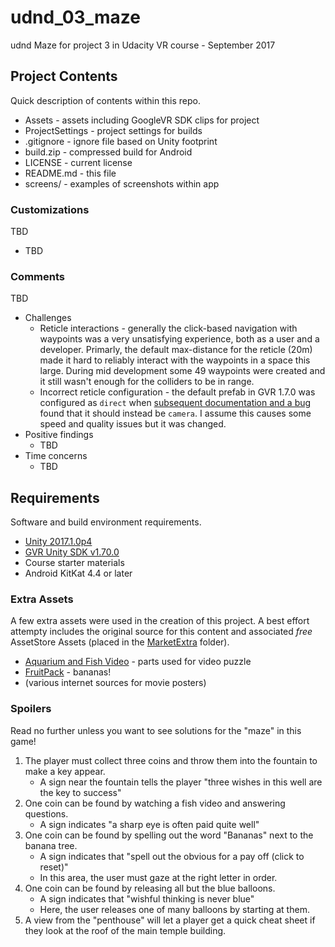 # udnd_03_maze
udnd Maze for project 3 in Udacity VR course - September 2017

## Project Contents
Quick description of contents within this repo.

* Assets - assets including GoogleVR SDK clips for project
* ProjectSettings - project settings for builds
* .gitignore - ignore file based on Unity footprint
* build.zip - compressed build for Android
* LICENSE - current license
* README.md - this file
* screens/ - examples of screenshots within app

### Customizations
TBD

* TBD

### Comments
TBD

* Challenges
  * Reticle interactions - generally the click-based navigation with waypoints was
    a very unsatisfying experience, both as a user and a developer.  Primarly,
    the default max-distance for the reticle (20m) made it hard
    to reliably interact with the waypoints in a space this large.  During mid development
    some 49 waypoints were created and it still wasn't enough for the colliders to be in range.
  * Incorrect reticle configuration - the default prefab in GVR 1.7.0 was configured as
    ``direct`` when [subsequent documentation and a bug](https://github.com/googlevr/gvr-unity-sdk/issues/666#issuecomment-322941244)
    found that it should instead be ``camera``.  I assume this causes some speed and
    quality issues but it was changed.
* Positive findings
  * TBD
* Time concerns
  * TBD


## Requirements
Software and build environment requirements.

* [Unity 2017.1.0p4](https://unity3d.com/get-unity/download/archive)
* [GVR Unity SDK v1.70.0](https://github.com/googlevr/gvr-unity-sdk/releases/tag/v1.70.0)
* Course starter materials
* Android KitKat 4.4 or later

### Extra Assets
A few extra assets were used in the creation of this project.  A best effort attempty includes the original source for this content and associated *free* AssetStore Assets (placed in the [MarketExtra](Assets/MarketExtra) folder).

* [Aquarium and Fish Video](https://www.youtube.com/watch?v=bdnHKdb-Oss) - parts used for video puzzle
* [FruitPack](https://www.assetstore.unity3d.com/en/#!/content/80254) - bananas!
* (various internet sources for movie posters)

### Spoilers

Read no further unless you want to see solutions for the "maze" in this game!

1. The player must collect three coins and throw them into the fountain to make a key appear.
   * A sign near the fountain tells the player "three wishes in this well are the key to success"
1. One coin can be found by watching a fish video and answering questions.
   * A sign indicates "a sharp eye is often paid quite well"
1. One coin can be found by spelling out the word "Bananas" next to the banana tree.
   * A sign indicates that "spell out the obvious for a pay off (click to reset)"
   * In this area, the user must gaze at the right letter in order.
1. One coin can be found by releasing all but the blue balloons.
   * A sign indicates that "wishful thinking is never blue"
   * Here, the user releases one of many balloons by starting at them.
1. A view from the "penthouse" will let a player get a quick cheat sheet if they look
   at the roof of the main temple building.
